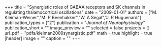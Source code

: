 +++
title = "Synergistic roles of GABAA receptors and SK channels in regulating thalamocortical oscillations"
date = "2009-01-01"
authors = ["M. Kleiman-Weiner","M. P Beenhakker","W. A Segal","J. R Huguenard"]
publication_types = ["2"]
publication = "_Journal of Neurophysiology_"
publication_short = ""
image_preview = ""
selected = false
projects = []
url_pdf = "pdfs/kleiman2009synergistic.pdf"
math = true
highlight = true
[header]
image = ""
caption = ""
+++

